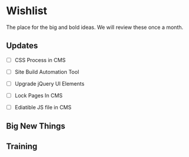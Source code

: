# Wishlist 

The place for the big and bold ideas. We will review these once a month.

## Updates
-[ ] CSS Process in CMS

-[ ] Site Build Automation Tool 

-[ ] Upgrade jQuery UI Elements

-[ ] Lock Pages In CMS 

-[ ] Ediatible JS file in CMS


## Big New Things

## Training 
